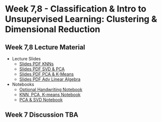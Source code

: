# Week 7,8 - Classification & Intro to Unsupervised Learning: Clustering & Dimensional Reduction

## Week 7,8 Lecture Material
- Lecture Slides
    - [Slides PDF KNNs](https://drive.google.com/file/d/1lLXjZ9w9js5n3_bfDIKN3WEkhU5zJgCd/view?usp=sharing)
    - [Slides PDF SVD & PCA](https://drive.google.com/file/d/1H3BFG_zt331_7FOkyzrY8QbAkXr7yxYK/view?usp=sharing)
    - [Slides PDF PCA & K-Means](https://drive.google.com/file/d/1KvQ61rbPc17aKACzgSAh0Wg4cCqZF_z5/view?usp=sharing)
    - [Slides PDF Adv Linear Algebra](https://drive.google.com/file/d/111q3oVAx5GJVbCcAgN4jq2Bs54xW3IJZ/view?usp=sharing)
- Notebooks
    - [Optional Handwriting Notebook](https://colab.research.google.com/drive/14G-zQT8ykw3QGHTf5Xi_76lK65pBPU1h?usp=sharing)
    - [KNN, PCA, K-means Notebook](https://colab.research.google.com/drive/143CVREWYGYD2vLb03wW4ncwWuZxWeArw?usp=sharing)
    - [PCA & SVD Notebook](https://colab.research.google.com/drive/1lIp9tqJ0n4PkbLsbwTLJYCJc4qgwYr6j?usp=sharing)
## Week 7 Discussion TBA
<!--
- [Slides](https://drive.google.com/file/d/1LRThy4rEi5QRJEc-z4ZNO1Sc1RwhEyi4/view?usp=sharing)
- [Notebook](https://colab.research.google.com/drive/1K6yAVZ6HTDcGo-Lch2VPABnqgVKF-9uu?usp=sharing)
## Week 8 Discussion
- [Slides](https://drive.google.com/file/d/1R62QVW8zy9GIaeY9gqdRyHmgz6Exx7Tb/view?usp=sharing)
- [Notebook](https://colab.research.google.com/drive/1VnBpRYNbA7rNiXiFc9ug3XllppWhFXoB?usp=sharing)
